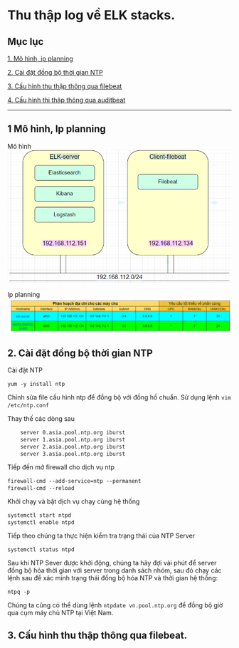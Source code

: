 # Thu thập log về ELK stacks.

## Mục lục

[1. Mô hình, ip planning](#1)

[2. Cài đặt đồng bộ thời gian NTP](#2)

[3. Cấu hình thu thập thông qua filebeat](#3)

[4. Cấu hình thi thập thông qua auditbeat](#4)

----

## 1 Mô hình, Ip planning
Mô hình 
![](../elkimg/mohinh.png)

Ip planning
![](../elkimg/ipplanning.png)

## 2. Cài đặt đồng bộ thời gian NTP

Cài đặt NTP
```
yum -y install ntp
```

Chỉnh sửa file cấu hình ntp để đồng bộ với đồng hồ chuẩn. Sử dụng lệnh `vim /etc/ntp.conf`

Thay thế các dòng sau
```
    server 0.asia.pool.ntp.org iburst
    server 1.asia.pool.ntp.org iburst
    server 2.asia.pool.ntp.org iburst
    server 3.asia.pool.ntp.org iburst
```

Tiếp đến mở firewall cho dịch vụ ntp
```
firewall-cmd --add-service=ntp --permanent
firewall-cmd --reload
```

Khởi chạy và bật dịch vụ chạy cùng hệ thống
```
systemctl start ntpd
systemctl enable ntpd
```   
Tiếp theo chúng ta thực hiện kiểm tra trạng thái của NTP Server
```
systemctl status ntpd
```
Sau khi NTP Sever được khởi động, chúng ta hãy đợi vài phút để server đồng bộ hóa thời gian với server trong danh sách nhóm, sau đó chạy các lệnh sau để xác minh trạng thái đồng bộ hóa NTP và thời gian hệ thống:

```
ntpq -p
```
Chúng ta cũng có thể dùng lệnh `ntpdate vn.pool.ntp.org` để đồng bộ giờ qua cụm máy chủ NTP tại Việt Nam.

## 3. Cấu hình thu thập thông qua filebeat.